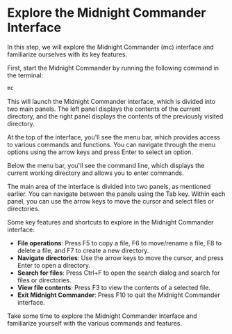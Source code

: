 # Explore the Midnight Commander Interface

In this step, we will explore the Midnight Commander (mc) interface and familiarize ourselves with its key features.

First, start the Midnight Commander by running the following command in the terminal:

```bash
mc
```

This will launch the Midnight Commander interface, which is divided into two main panels. The left panel displays the contents of the current directory, and the right panel displays the contents of the previously visited directory.

At the top of the interface, you'll see the menu bar, which provides access to various commands and functions. You can navigate through the menu options using the arrow keys and press Enter to select an option.

Below the menu bar, you'll see the command line, which displays the current working directory and allows you to enter commands.

The main area of the interface is divided into two panels, as mentioned earlier. You can navigate between the panels using the Tab key. Within each panel, you can use the arrow keys to move the cursor and select files or directories.

Some key features and shortcuts to explore in the Midnight Commander interface:

- **File operations**: Press F5 to copy a file, F6 to move/rename a file, F8 to delete a file, and F7 to create a new directory.
- **Navigate directories**: Use the arrow keys to move the cursor, and press Enter to open a directory.
- **Search for files**: Press Ctrl+F to open the search dialog and search for files or directories.
- **View file contents**: Press F3 to view the contents of a selected file.
- **Exit Midnight Commander**: Press F10 to quit the Midnight Commander interface.

Take some time to explore the Midnight Commander interface and familiarize yourself with the various commands and features.
